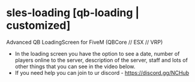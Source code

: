 # sles-loading [qb-loading | customized]
Advanced QB LoadingScreen for FiveM (QBCore // ESX // VRP)

- In the loading screen you have the option to see a date, number of players online to the server, description of the server, staff and lots of other things that you can see in the video below.
- If you need help you can join to ur discord - https://discord.gg/NCHub
